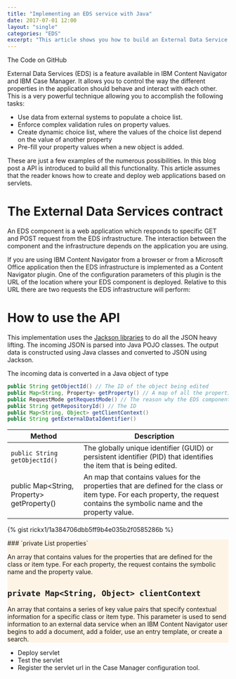 ```yaml
---
title: "Implementing an EDS service with Java"
date: 2017-07-01 12:00
layout: "single"
categories: "EDS"
excerpt: "This article shows you how to build an External Data Service with Java. It provides an API which takes care of all the JSON stuf, you just has to focus on the business rules."
---
```


<i class="fa fa-fw fa-github" aria-hidden="true"> </i>The Code on GitHub

External Data Services (EDS) is a feature available in IBM Content Navigator and
IBM Case Manager. It allows you to control the way the different properties in
the application should behave and interact with each other. This is a very powerful
technique allowing you to accomplish the following tasks:
-   Use data from external systems to populate a choice list.
-   Enforce complex validation rules on property values.
-   Create dynamic choice list, where the values of the choice list depend on the value of another property
-   Pre-fill your property values when a new object is added.

These are just a few examples of the numerous possibilities. In this blog post a
API is introduced to build all this functionality. This article assumes that the reader knows how to create and deploy web applications based on servlets.

# The External Data Services contract

An EDS component is a web application which responds to specific GET and POST request from the EDS infrastructure. The interaction between the component and the infrastructure depends on the application you are using.

If you are using IBM Content Navigator from a browser or from a Microsoft Office application then the EDS infrastructure is implemented as a Content Navigator plugin. One of the configuration parameters of this plugin is the URL of the location where your EDS component is deployed. Relative to this URL there are two requests the EDS infrastructure will perform:


# How to use the API

This implementation uses the [Jackson libraries](https://github.com/FasterXML/jackson) to do all
the JSON heavy lifting. The incoming JSON is parsed into Java POJO classes. The output data is
constructed using Java classes and converted to JSON using Jackson.

The incoming data is converted in a Java object of type

```java
public String getObjectId() // The ID of the object being edited
public Map<String, Property> getProperty() // A map of all the properties of the object
public RequestMode getRequestMode() // The reason why the EDS component is called
public String getRepositoryId() // The ID
public Map<String, Object> getClientContext()
public String getExternalDataIdentifier()
```

Method | Description
-------|------------
`public String getObjectId()` | The globally unique identifier (GUID) or persistent identifier (PID) that identifies the item that is being edited.
public Map<String, Property> getProperty() | An map that contains values for the properties that are defined for the class or item type. For each property, the request contains the symbolic name and the property value.


{% gist rickx1/1a384706dbb5ff9b4e035b2f0585286b %}


<div style="background-color: #fef4e6">
### `private List<Property> properties`

An array that contains values for the properties that are defined for the class or item type. For each property, the request contains the symbolic name and the property value.

## `private Map<String, Object> clientContext`

An array that contains a series of key value pairs that specify contextual information for a specific class or item type. This parameter is used to send information to an external data service when an IBM Content Navigator user begins to add a document, add a folder, use an entry template, or create a search.
</div>

* Deploy servlet
* Test the servlet
* Register the servlet url in the Case Manager configuration tool.
